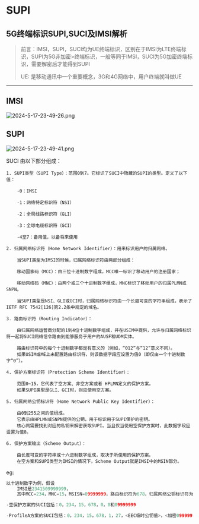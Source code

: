 # SUPI



## 5G终端标识SUPI,SUCI及IMSI解析

> 前言：IMSI，SUPI，SUCI均为UE终端标识，区别在于IMSI为LTE终端标识，SUPI为5G非加密>终端标识，一般等同于IMSI，SUCI为5G加密终端标识，需要解密后才能得到SUPI
>
> UE: 是移动通讯中一个重要概念，3G和4G网络中，用户终端就叫做UE

***

## IMSI

![2024-5-17-23-49-26.png](https://lnfeng-pic.oss-cn-wulanchabu.aliyuncs.com/byzoro-note/2024-5-17-23-49-26.png)

## SUPI

![2024-5-17-23-49-41.png](https://lnfeng-pic.oss-cn-wulanchabu.aliyuncs.com/byzoro-note/2024-5-17-23-49-41.png)

SUCI 由以下部分组成：

```shell
1. SUPI类型（SUPI Type）：范围0到7。它标识了SUCI中隐藏的SUPI的类型。定义了以下值：

    -0：IMSI

    -1：网络特定标识符（NSI）

    -2：全局线路标识符（GLI）

    -3：全球电缆标识符（GCI）

    -4至7：备用值，以备将来使用
    
2. 归属网络标识符（Home Network Identifier）：用来标识用户的归属网络。

    当SUPI类型为IMSI的时候，归属网络标识符由两部分组成：

    移动国家码（MCC）：由三位十进制数字组成，MCC唯一标识了移动用户的注册国家；

    移动网络码（MNC）：由两个或三个十进制数字组成，MNC标识了移动用户的归属PLMN或SNPN。

    当SUPI类型是NSI、GLI或GCI时，归属网络标识符由一个长度可变的字符串组成，表示了IETF RFC 7542[126]第2.2条中规定的域名。

3. 路由标识符（Routing Indicator）：
    
    由归属网络运营商分配的1到4位十进制数字组成，并在USIM中提供，允许与归属网络标识符一起将SUCI网络信令路由到能够服务于用户的AUSF和UDM实体。
    
    路由标识符中的每个十进制数字都是有意义的（例如，“012”与“12”意义不同）。
    如果USIM或ME上未配置路由标识符，则该数据字段应设置为值0（即仅由一个十进制数字“0”）。
    
4. 保护方案标识符（Protection Scheme Identifier）：
    
    范围0~15，它代表了空方案、非空方案或者 HPLMN定义的保护方案。
    如果SUPI类型是GLI、GCI时，则应使用空方案。
    
5. 归属网络公钥标识符（Home Network Public Key Identifier）：

    由0到255之间的值组成。
    它表示由HPLMN或SNPN提供的公钥，用于标识用于SUPI保护的密钥。
    核心网需要找到对应的私钥来解密获取SUPI。当且仅当使用空保护方案时，此数据字段应设置为值0。
    
6. 保护方案输出（Scheme Output）：

    由长度可变的字符串或十六进制数字组成，取决于所使用的保护方案。
    在空方案和SUPI类型为IMSI的情况下，Scheme Output就是IMSI中的MSIN部分。
```

eg:
```c
以十进制数字为例，假设
    IMSI是2341509999999，
    其中MCC=234，MNC=15，MSISN=09999999，路由标识符为678，归属网络公钥标识符为27：

-空保护方案的SUCI包括：0，234，15，678，0，0和09999999

-ProfileA方案的SUCI包括：0，234，15，678，1，27，<EEC临时公钥值>，<加密09999999>和<MAC标记值>。
```